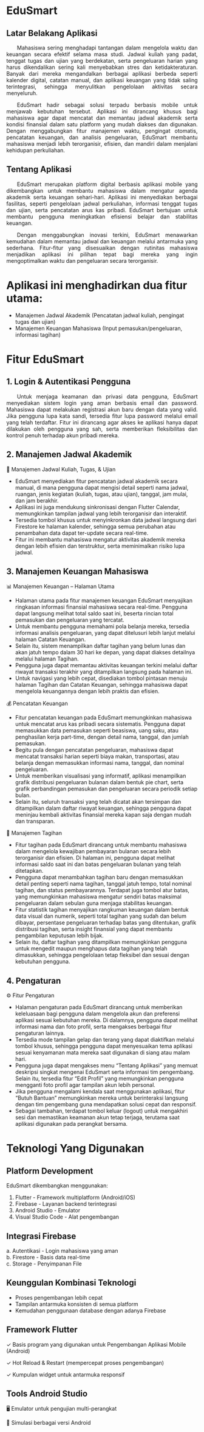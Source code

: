 # EduSmart

## Latar Belakang Aplikasi 
<p align="justify"> 
&emsp;&emsp;Mahasiswa sering menghadapi tantangan dalam mengelola waktu dan keuangan secara efektif selama masa studi. Jadwal kuliah yang padat, tenggat tugas dan ujian yang berdekatan, serta pengeluaran harian yang harus dikendalikan sering kali menyebabkan stres dan ketidakteraturan. Banyak dari mereka mengandalkan berbagai aplikasi berbeda seperti kalender digital, catatan manual, dan aplikasi keuangan yang tidak saling terintegrasi, sehingga menyulitkan pengelolaan aktivitas secara menyeluruh.</p>

<p align="justify">
&emsp;&emsp;EduSmart hadir sebagai solusi terpadu berbasis mobile untuk menjawab kebutuhan tersebut. Aplikasi ini dirancang khusus bagi mahasiswa agar dapat mencatat dan memantau jadwal akademik serta kondisi finansial dalam satu platform yang mudah diakses dan digunakan. Dengan menggabungkan fitur manajemen waktu, pengingat otomatis, pencatatan keuangan, dan analisis pengeluaran, EduSmart membantu mahasiswa menjadi lebih terorganisir, efisien, dan mandiri dalam menjalani kehidupan perkuliahan.</p>

## Tentang Aplikasi 
<p align="justify">
&emsp;&emsp;EduSmart merupakan platform digital berbasis aplikasi mobile yang dikembangkan untuk membantu mahasiswa dalam mengatur agenda akademik serta keuangan sehari-hari. Aplikasi ini menyediakan berbagai fasilitas, seperti pengelolaan jadwal perkuliahan, informasi tenggat tugas dan ujian, serta pencatatan arus kas pribadi. EduSmart bertujuan untuk membantu pengguna meningkatkan efisiensi belajar dan stabilitas keuangan.</p>
   
<p align="justify">
&emsp;&emsp;Dengan menggabungkan inovasi terkini, EduSmart menawarkan kemudahan dalam memantau jadwal dan keuangan melalui antarmuka yang sederhana. Fitur-fitur yang disesuaikan dengan rutinitas mahasiswa menjadikan aplikasi ini pilihan tepat bagi mereka yang ingin mengoptimalkan waktu dan pengeluaran secara terorganisir.</p> 

# Aplikasi ini menghadirkan dua fitur utama: 
- Manajemen Jadwal Akademik
(Pencatatan jadwal kuliah, pengingat tugas dan ujian)
- Manajemen Keuangan Mahasiswa
(Input pemasukan/pengeluaran, informasi tagihan)

# Fitur EduSmart 
## 1. Login & Autentikasi Pengguna
<p align="justify">&emsp;&emsp;Untuk menjaga keamanan dan privasi data pengguna, EduSmart menyediakan sistem login yang aman berbasis email dan password. Mahasiswa dapat melakukan registrasi akun baru dengan data yang valid. Jika pengguna lupa kata sandi, tersedia fitur lupa password melalui email yang telah terdaftar. Fitur ini dirancang agar akses ke aplikasi hanya dapat dilakukan oleh pengguna yang sah, serta memberikan fleksibilitas dan kontrol penuh terhadap akun pribadi mereka.</p>

## 2. Manajemen Jadwal Akademik
📅 Manajemen Jadwal Kuliah, Tugas, & Ujian
- EduSmart menyediakan fitur pencatatan jadwal akademik secara manual, di mana pengguna dapat mengisi detail seperti nama jadwal, ruangan, jenis kegiatan (kuliah, tugas, atau ujian), tanggal, jam mulai, dan jam berakhir.
- Aplikasi ini juga mendukung sinkronisasi dengan Flutter Calendar, memungkinkan tampilan jadwal yang lebih terorganisir dan interaktif.
- Tersedia tombol khusus untuk menyinkronkan data jadwal langsung dari Firestore ke halaman kalender, sehingga semua perubahan atau penambahan data dapat ter-update secara real-time.
- Fitur ini membantu mahasiswa mengatur aktivitas akademik mereka dengan lebih efisien dan terstruktur, serta meminimalkan risiko lupa jadwal.
## 3. Manajemen Keuangan Mahasiswa
   📊 Manajemen Keuangan – Halaman Utama
   - Halaman utama pada fitur manajemen keuangan EduSmart menyajikan ringkasan informasi finansial mahasiswa secara real-time. Pengguna dapat langsung melihat total saldo saat ini, beserta rincian total pemasukan dan pengeluaran yang tercatat.
   - Untuk membantu pengguna memahami pola belanja mereka, tersedia informasi analisis pengeluaran, yang dapat ditelusuri lebih lanjut melalui halaman Catatan Keuangan.
   - Selain itu, sistem menampilkan daftar tagihan yang belum lunas dan akan jatuh tempo dalam 30 hari ke depan, yang dapat diakses detailnya melalui halaman Tagihan.
   - Pengguna juga dapat memantau aktivitas keuangan terkini melalui daftar riwayat transaksi terakhir yang ditampilkan langsung pada halaman ini.
   - Untuk navigasi yang lebih cepat, disediakan tombol pintasan menuju halaman Tagihan dan Catatan Keuangan, sehingga mahasiswa dapat mengelola keuangannya dengan lebih praktis dan efisien.
   
   💰 Pencatatan Keuangan
   - Fitur pencatatan keuangan pada EduSmart memungkinkan mahasiswa untuk mencatat arus kas pribadi secara sistematis. Pengguna dapat memasukkan data pemasukan seperti beasiswa, uang saku, atau penghasilan kerja part-time, dengan detail nama, tanggal, dan jumlah pemasukan.
   - Begitu pula dengan pencatatan pengeluaran, mahasiswa dapat mencatat transaksi harian seperti biaya makan, transportasi, atau belanja dengan memasukkan informasi nama, tanggal, dan nominal pengeluaran.
   - Untuk memberikan visualisasi yang informatif, aplikasi menampilkan grafik distribusi pengeluaran bulanan dalam bentuk pie chart, serta grafik perbandingan pemasukan dan pengeluaran secara periodik setiap bulan.
   - Selain itu, seluruh transaksi yang telah dicatat akan tersimpan dan ditampilkan dalam daftar riwayat keuangan, sehingga pengguna dapat meninjau kembali aktivitas finansial mereka kapan saja dengan mudah dan transparan.
   
   📌 Manajemen Tagihan
   - Fitur tagihan pada EduSmart dirancang untuk membantu mahasiswa dalam mengelola kewajiban pembayaran bulanan secara lebih terorganisir dan efisien. Di halaman ini, pengguna dapat melihat informasi saldo saat ini dan batas pengeluaran bulanan yang telah ditetapkan.
   - Pengguna dapat menambahkan tagihan baru dengan memasukkan detail penting seperti nama tagihan, tanggal jatuh tempo, total nominal tagihan, dan status pembayarannya. Terdapat juga tombol atur batas, yang memungkinkan mahasiswa mengatur sendiri batas maksimal pengeluaran dalam sebulan guna menjaga stabilitas keuangan.
   - Fitur statistik tagihan menyajikan rangkuman keuangan dalam bentuk data visual dan numerik, seperti total tagihan yang sudah dan belum dibayar, persentase pengeluaran terhadap batas yang ditentukan, grafik distribusi tagihan, serta insight finansial yang dapat membantu pengambilan keputusan lebih bijak.
   - Selain itu, daftar tagihan yang ditampilkan memungkinkan pengguna untuk mengedit maupun menghapus data tagihan yang telah dimasukkan, sehingga pengelolaan tetap fleksibel dan sesuai dengan kebutuhan pengguna.
## 4. Pengaturan
   ⚙️ Fitur Pengaturan
   - Halaman pengaturan pada EduSmart dirancang untuk memberikan keleluasaan bagi pengguna dalam mengelola akun dan preferensi aplikasi sesuai kebutuhan mereka. Di dalamnya, pengguna dapat melihat informasi nama dan foto profil, serta mengakses berbagai fitur pengaturan lainnya.
   - Tersedia mode tampilan gelap dan terang yang dapat diaktifkan melalui tombol khusus, sehingga pengguna dapat menyesuaikan tema aplikasi sesuai kenyamanan mata mereka saat digunakan di siang atau malam hari.
   - Pengguna juga dapat mengakses menu “Tentang Aplikasi” yang memuat deskripsi singkat mengenai EduSmart serta informasi tim pengembang. Selain itu, tersedia fitur “Edit Profil” yang memungkinkan pengguna mengganti foto profil agar tampilan akun lebih personal.
   - Jika pengguna mengalami kendala saat menggunakan aplikasi, fitur “Butuh Bantuan” memungkinkan mereka untuk berinteraksi langsung dengan tim pengembang guna mendapatkan solusi cepat dan responsif.
   - Sebagai tambahan, terdapat tombol keluar (logout) untuk mengakhiri sesi dan memastikan keamanan akun tetap terjaga, terutama saat aplikasi digunakan pada perangkat bersama.

# Teknologi Yang Digunakan 
## Platform Development 
EduSmart dikembangkan menggunakan:
1. Flutter - Framework multiplatform (Android/iOS)
2. Firebase - Layanan backend terintegrasi
3. Android Studio - Emulator
4. Visual Studio Code - Alat pengembangan

## Integrasi Firebase 
a. Autentikasi - Login mahasiswa yang aman<br>
b. Firestore - Basis data real-time<br>
c. Storage - Penyimpanan File

## Keunggulan Kombinasi Teknologi 
- Proses pengembangan lebih cepat
- Tampilan antarmuka konsisten di semua platform
- Kemudahan penggunaan database dengan adanya Firebase

## Framework Flutter 
✓ Basis program yang digunakan untuk Pengembangan Aplikasi Mobile (Android) 

✓ Hot Reload & Restart (mempercepat proses pengembangan)

✓ Kumpulan widget untuk antarmuka responsif

## Tools Android Studio 
🖥️ Emulator untuk pengujian multi-perangkat

📱 Simulasi berbagai versi Android
